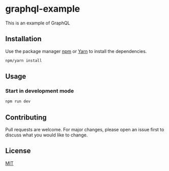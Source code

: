 # graphql-example

This is an example of GraphQL

## Installation

Use the package manager [npm](https://www.npmjs.com) or [Yarn](https://yarnpkg.com) to install the dependencies.

```bash
npm/yarn install
```

## Usage

### Start in development mode

```bash
npm run dev
```

## Contributing

Pull requests are welcome. For major changes, please open an issue first to discuss what you would like to change.

## License

[MIT](https://choosealicense.com/licenses/mit)
